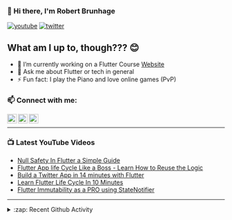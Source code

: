 ### 👋 Hi there, I'm Robert Brunhage

[![youtube](https://img.shields.io/static/v1?label=@RobertBrunhage&message=Subscribe&logo=YouTube&color=FF0000&style=for-the-badge)](http://bit.ly/2SUyRhx)
[![twitter](https://img.shields.io/twitter/follow/robertbrunhage?color=%231DA1F2&logo=twitter&style=for-the-badge)](https://twitter.com/intent/follow?original_referer=https%3A%2F%2Fgithub.com%2Frobertbrunhage&screen_name=robertbrunhage)

## What am I up to, though??? 😊
- 🔭 I’m currently working on a Flutter Course [Website](https://robertbrunhage.com)
- 💬 Ask me about Flutter or tech in general
- ⚡ Fun fact: I play the Piano and love online games (PvP)

### 📫 Connect with me:

[<img align="left" alt="RobertBrunhage | YouTube" width="22px" src="https://cdn.jsdelivr.net/npm/simple-icons@v3/icons/youtube.svg" />][youtube]
[<img align="left" alt="RobertBrunhage | Twitter" width="22px" src="https://cdn.jsdelivr.net/npm/simple-icons@v3/icons/twitter.svg" />][twitter]
[<img align="left" alt="RobertBrunhageDev | Instagram" width="22px" src="https://cdn.jsdelivr.net/npm/simple-icons@v3/icons/instagram.svg" />][instagram]

<br />

---

### 📺 Latest YouTube Videos
<!-- YOUTUBE:START -->
- [Null Safety In Flutter a Simple Guide](https://www.youtube.com/watch?v=cSC4o3cKo0Y)
- [Flutter App life Cycle Like a Boss - Learn How to Reuse the Logic](https://www.youtube.com/watch?v=xviNPcy8DD4)
- [Build a Twitter App in 14 minutes with Flutter](https://www.youtube.com/watch?v=3eOn4CtO5hg)
- [Learn Flutter Life Cycle In 10 Minutes](https://www.youtube.com/watch?v=CjloInz3-I0)
- [Flutter Immutability as a PRO using StateNotifier](https://www.youtube.com/watch?v=nUF0IrEjWj0)
<!-- YOUTUBE:END -->

---

<details>
  <summary>:zap: Recent Github Activity</summary>
  
<!--START_SECTION:activity-->
1. 🎉 Merged PR [#2](https://github.com/vanessahjerpe/personal-portfolio/pull/2) in [vanessahjerpe/personal-portfolio](https://github.com/vanessahjerpe/personal-portfolio)
2. 💪 Opened PR [#2](https://github.com/vanessahjerpe/personal-portfolio/pull/2) in [vanessahjerpe/personal-portfolio](https://github.com/vanessahjerpe/personal-portfolio)
3. ❌ Closed PR [#1](https://github.com/vanessahjerpe/personal-portfolio/pull/1) in [vanessahjerpe/personal-portfolio](https://github.com/vanessahjerpe/personal-portfolio)
4. ❗️ Opened issue [#343](https://github.com/LibreHardwareMonitor/LibreHardwareMonitor/issues/343) in [LibreHardwareMonitor/LibreHardwareMonitor](https://github.com/LibreHardwareMonitor/LibreHardwareMonitor)
5. 🗣 Commented on [#44201](https://github.com/dart-lang/sdk/issues/44201) in [dart-lang/sdk](https://github.com/dart-lang/sdk)
<!--END_SECTION:activity-->

</details>

[twitter]: https://twitter.com/robertbrunhage
[youtube]: https://youtube.com/c/robertbrunhage
[instagram]: https://instagram.com/robertbrunhagedev
